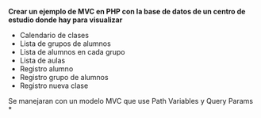 **Crear un ejemplo de MVC en PHP con la base de datos de un centro de estudio donde hay para visualizar**

- Calendario de clases
- Lista de grupos de alumnos
- Lista de alumnos en cada grupo
- Lista de aulas
- Registro alumno
- Registro grupo de alumnos
- Registro nueva clase

Se manejaran con un modelo MVC que use Path Variables y Query Params *
